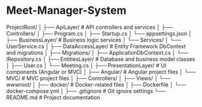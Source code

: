 # Meet-Manager-System

ProjectRoot/
│
├── ApiLayer/                    # API controllers and services
│   ├── Controllers/
│   ├── Program.cs
│   ├── Startup.cs
│   └── appsettings.json
│
├── BusinessLayer/               # Business logic services
│   └── Services/
│       └── UserService.cs
│
├── DataAccessLayer/             # Entity Framework DbContext and migrations
│   ├── Migrations/
│   ├── ApplicationDbContext.cs
│   └── IRepository.cs
│
├── EntitiesLayer/               # Database and business model classes
│   ├── User.cs
│   └── Meeting.cs
│
├── PresentationLayer/           # UI components (Angular or MVC)
│   ├── Angular/                 # Angular project files
│   └── MVC/                     # MVC project files
│       ├── Controllers/
│       ├── Views/
│       └── wwwroot/
│
├── docker/                      # Docker-related files
│   ├── Dockerfile
│   └── docker-compose.yml
│
├── .gitignore                   # Git ignore settings
└── README.md                    # Project documentation

